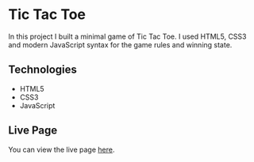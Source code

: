# Tic Tac Toe

In this project I built a minimal game of Tic Tac Toe. I used HTML5, CSS3 and modern JavaScript syntax for the game rules and winning state.

## Technologies

- HTML5
- CSS3
- JavaScript

## Live Page

You can view the live page [here](https://robertruse.github.io/tic-tac-toe-ai/).
